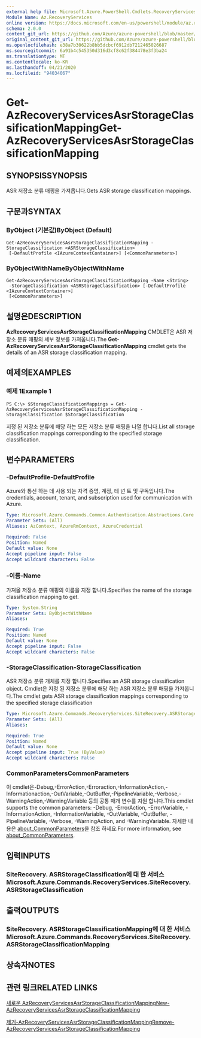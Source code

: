 ```yaml
---
external help file: Microsoft.Azure.PowerShell.Cmdlets.RecoveryServices.SiteRecovery.dll-Help.xml
Module Name: Az.RecoveryServices
online version: https://docs.microsoft.com/en-us/powershell/module/az.recoveryservices/get-azrecoveryservicesasrstorageclassificationmapping
schema: 2.0.0
content_git_url: https://github.com/Azure/azure-powershell/blob/master/src/RecoveryServices/RecoveryServices/help/Get-AzRecoveryServicesAsrStorageClassificationMapping.md
original_content_git_url: https://github.com/Azure/azure-powershell/blob/master/src/RecoveryServices/RecoveryServices/help/Get-AzRecoveryServicesAsrStorageClassificationMapping.md
ms.openlocfilehash: e38a7b30622b8bb5dcbcf6912db7212465026687
ms.sourcegitcommit: 6a91b4c545350d316d3cf8c62f384478e3f3ba24
ms.translationtype: MT
ms.contentlocale: ko-KR
ms.lasthandoff: 04/21/2020
ms.locfileid: "94034067"
---
```

# <span data-ttu-id="a4f2d-101">Get-AzRecoveryServicesAsrStorageClassificationMapping</span><span class="sxs-lookup"><span data-stu-id="a4f2d-101">Get-AzRecoveryServicesAsrStorageClassificationMapping</span></span>

## <span data-ttu-id="a4f2d-102">SYNOPSIS</span><span class="sxs-lookup"><span data-stu-id="a4f2d-102">SYNOPSIS</span></span>
<span data-ttu-id="a4f2d-103">ASR 저장소 분류 매핑을 가져옵니다.</span><span class="sxs-lookup"><span data-stu-id="a4f2d-103">Gets ASR storage classification mappings.</span></span>

## <span data-ttu-id="a4f2d-104">구문과</span><span class="sxs-lookup"><span data-stu-id="a4f2d-104">SYNTAX</span></span>

### <span data-ttu-id="a4f2d-105">ByObject (기본값)</span><span class="sxs-lookup"><span data-stu-id="a4f2d-105">ByObject (Default)</span></span>
```
Get-AzRecoveryServicesAsrStorageClassificationMapping -StorageClassification <ASRStorageClassification>
 [-DefaultProfile <IAzureContextContainer>] [<CommonParameters>]
```

### <span data-ttu-id="a4f2d-106">ByObjectWithName</span><span class="sxs-lookup"><span data-stu-id="a4f2d-106">ByObjectWithName</span></span>
```
Get-AzRecoveryServicesAsrStorageClassificationMapping -Name <String>
 -StorageClassification <ASRStorageClassification> [-DefaultProfile <IAzureContextContainer>]
 [<CommonParameters>]
```

## <span data-ttu-id="a4f2d-107">설명은</span><span class="sxs-lookup"><span data-stu-id="a4f2d-107">DESCRIPTION</span></span>
<span data-ttu-id="a4f2d-108">**AzRecoveryServicesAsrStorageClassificationMapping** CMDLET은 ASR 저장소 분류 매핑의 세부 정보를 가져옵니다.</span><span class="sxs-lookup"><span data-stu-id="a4f2d-108">The **Get-AzRecoveryServicesAsrStorageClassificationMapping** cmdlet gets the details of an ASR storage classification mapping.</span></span>

## <span data-ttu-id="a4f2d-109">예제의</span><span class="sxs-lookup"><span data-stu-id="a4f2d-109">EXAMPLES</span></span>

### <span data-ttu-id="a4f2d-110">예제 1</span><span class="sxs-lookup"><span data-stu-id="a4f2d-110">Example 1</span></span>
```
PS C:\> $StorageClassificationMappings = Get-AzRecoveryServicesAsrStorageClassificationMapping -StorageClassification $StorageClassification
```

<span data-ttu-id="a4f2d-111">지정 된 저장소 분류에 해당 하는 모든 저장소 분류 매핑을 나열 합니다.</span><span class="sxs-lookup"><span data-stu-id="a4f2d-111">List all storage classification mappings corresponding to the specified storage classification.</span></span>

## <span data-ttu-id="a4f2d-112">변수</span><span class="sxs-lookup"><span data-stu-id="a4f2d-112">PARAMETERS</span></span>

### <span data-ttu-id="a4f2d-113">-DefaultProfile</span><span class="sxs-lookup"><span data-stu-id="a4f2d-113">-DefaultProfile</span></span>
<span data-ttu-id="a4f2d-114">Azure와 통신 하는 데 사용 되는 자격 증명, 계정, 테 넌 트 및 구독입니다.</span><span class="sxs-lookup"><span data-stu-id="a4f2d-114">The credentials, account, tenant, and subscription used for communication with Azure.</span></span>


```yaml
Type: Microsoft.Azure.Commands.Common.Authentication.Abstractions.Core.IAzureContextContainer
Parameter Sets: (All)
Aliases: AzContext, AzureRmContext, AzureCredential

Required: False
Position: Named
Default value: None
Accept pipeline input: False
Accept wildcard characters: False
```

### <span data-ttu-id="a4f2d-115">-이름</span><span class="sxs-lookup"><span data-stu-id="a4f2d-115">-Name</span></span>
<span data-ttu-id="a4f2d-116">가져올 저장소 분류 매핑의 이름을 지정 합니다.</span><span class="sxs-lookup"><span data-stu-id="a4f2d-116">Specifies the name of the storage classification mapping to get.</span></span>

```yaml
Type: System.String
Parameter Sets: ByObjectWithName
Aliases:

Required: True
Position: Named
Default value: None
Accept pipeline input: False
Accept wildcard characters: False
```

### <span data-ttu-id="a4f2d-117">-StorageClassification</span><span class="sxs-lookup"><span data-stu-id="a4f2d-117">-StorageClassification</span></span>
<span data-ttu-id="a4f2d-118">ASR 저장소 분류 개체를 지정 합니다.</span><span class="sxs-lookup"><span data-stu-id="a4f2d-118">Specifies an ASR storage classification object.</span></span> <span data-ttu-id="a4f2d-119">Cmdlet은 지정 된 저장소 분류에 해당 하는 ASR 저장소 분류 매핑을 가져옵니다.</span><span class="sxs-lookup"><span data-stu-id="a4f2d-119">The cmdlet gets ASR storage classification mappings corresponding to the specified storage classification</span></span> 

```yaml
Type: Microsoft.Azure.Commands.RecoveryServices.SiteRecovery.ASRStorageClassification
Parameter Sets: (All)
Aliases:

Required: True
Position: Named
Default value: None
Accept pipeline input: True (ByValue)
Accept wildcard characters: False
```

### <span data-ttu-id="a4f2d-120">CommonParameters</span><span class="sxs-lookup"><span data-stu-id="a4f2d-120">CommonParameters</span></span>
<span data-ttu-id="a4f2d-121">이 cmdlet은-Debug,-ErrorAction,-Erroraction,-InformationAction,-Informationaction,-OutVariable,-OutBuffer,-PipelineVariable,-Verbose,-WarningAction,-WarningVariable 등의 공통 매개 변수를 지원 합니다.</span><span class="sxs-lookup"><span data-stu-id="a4f2d-121">This cmdlet supports the common parameters: -Debug, -ErrorAction, -ErrorVariable, -InformationAction, -InformationVariable, -OutVariable, -OutBuffer, -PipelineVariable, -Verbose, -WarningAction, and -WarningVariable.</span></span> <span data-ttu-id="a4f2d-122">자세한 내용은 [about_CommonParameters](http://go.microsoft.com/fwlink/?LinkID=113216)을 참조 하세요.</span><span class="sxs-lookup"><span data-stu-id="a4f2d-122">For more information, see [about_CommonParameters](http://go.microsoft.com/fwlink/?LinkID=113216).</span></span>

## <span data-ttu-id="a4f2d-123">입력</span><span class="sxs-lookup"><span data-stu-id="a4f2d-123">INPUTS</span></span>

### <span data-ttu-id="a4f2d-124">SiteRecovery. ASRStorageClassification에 대 한 서비스</span><span class="sxs-lookup"><span data-stu-id="a4f2d-124">Microsoft.Azure.Commands.RecoveryServices.SiteRecovery.ASRStorageClassification</span></span>

## <span data-ttu-id="a4f2d-125">출력</span><span class="sxs-lookup"><span data-stu-id="a4f2d-125">OUTPUTS</span></span>

### <span data-ttu-id="a4f2d-126">SiteRecovery. ASRStorageClassificationMapping에 대 한 서비스</span><span class="sxs-lookup"><span data-stu-id="a4f2d-126">Microsoft.Azure.Commands.RecoveryServices.SiteRecovery.ASRStorageClassificationMapping</span></span>

## <span data-ttu-id="a4f2d-127">상속자</span><span class="sxs-lookup"><span data-stu-id="a4f2d-127">NOTES</span></span>

## <span data-ttu-id="a4f2d-128">관련 링크</span><span class="sxs-lookup"><span data-stu-id="a4f2d-128">RELATED LINKS</span></span>

[<span data-ttu-id="a4f2d-129">새로운 AzRecoveryServicesAsrStorageClassificationMapping</span><span class="sxs-lookup"><span data-stu-id="a4f2d-129">New-AzRecoveryServicesAsrStorageClassificationMapping</span></span>](./New-AzRecoveryServicesAsrStorageClassificationMapping.md)

[<span data-ttu-id="a4f2d-130">제거-AzRecoveryServicesAsrStorageClassificationMapping</span><span class="sxs-lookup"><span data-stu-id="a4f2d-130">Remove-AzRecoveryServicesAsrStorageClassificationMapping</span></span>](./Remove-AzRecoveryServicesAsrStorageClassificationMapping.md)
